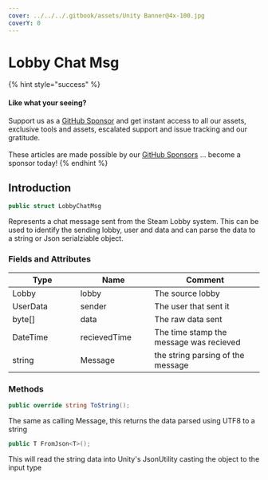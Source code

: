 ```yaml
---
cover: ../../../.gitbook/assets/Unity Banner@4x-100.jpg
coverY: 0
---
```


# Lobby Chat Msg

{% hint style="success" %}
#### Like what your seeing?

Support us as a [GitHub Sponsor](../../../become-a-sponsor/) and get instant access to all our assets, exclusive tools and assets, escalated support and issue tracking and our gratitude.\
\
These articles are made possible by our [GitHub Sponsors](../../../become-a-sponsor/) ... become a sponsor today!
{% endhint %}

## Introduction

```csharp
public struct LobbyChatMsg
```

Represents a chat message sent from the Steam Lobby system. This can be used to identify the sending lobby, user and data and can parse the data to a string or Json serialziable object.

### Fields and Attributes

<table><thead><tr><th width="187.56643368118847">Type</th><th width="173.82668241105068">Name</th><th width="375.82373346952215">Comment</th></tr></thead><tbody><tr><td>Lobby</td><td>lobby</td><td>The source lobby</td></tr><tr><td>UserData</td><td>sender</td><td>The user that sent it</td></tr><tr><td>byte[]</td><td>data</td><td>The raw data sent</td></tr><tr><td>DateTime</td><td>recievedTime</td><td>The time stamp the message was recieved</td></tr><tr><td>string</td><td>Message</td><td>the string parsing of the message</td></tr></tbody></table>

### Methods

```csharp
public override string ToString();
```

The same as calling Message, this returns the data parsed using UTF8 to a string

```csharp
public T FromJson<T>();
```

This will read the string data into Unity's JsonUtility casting the object to the input type
